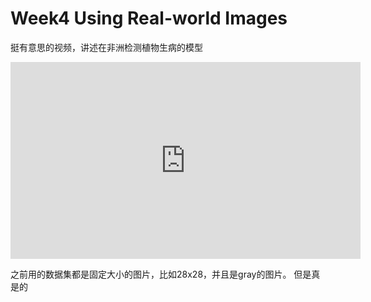 # Week4 Using Real-world Images


挺有意思的视频，讲述在非洲检测植物生病的模型

<iframe width="560" height="315" src="https://www.youtube.com/watch?v=NlpS-DhayQA" frameborder="0" allowfullscreen></iframe>

之前用的数据集都是固定大小的图片，比如28x28，并且是gray的图片。
但是真是的